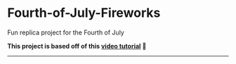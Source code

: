 # Fourth-of-July-Fireworks
Fun replica project for the Fourth of July

**This project is based off of this [video tutorial](https://www.youtube.com/watch?v=CKeyIbT3vXI) :closed_book:**

---
